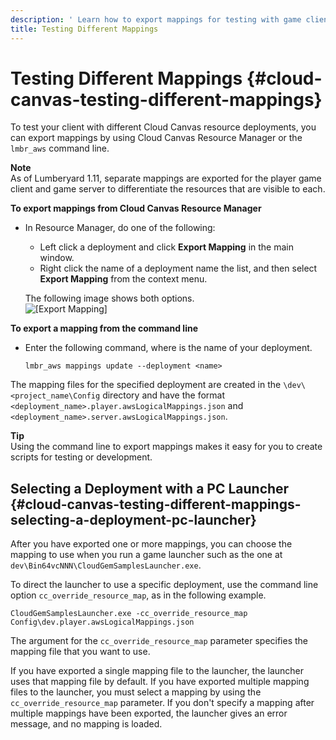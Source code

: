 ```yaml
---
description: ' Learn how to export mappings for testing with game clients. '
title: Testing Different Mappings
---
```

# Testing Different Mappings {#cloud-canvas-testing-different-mappings}

To test your client with different Cloud Canvas resource deployments, you can export mappings by using Cloud Canvas Resource Manager or the `lmbr_aws` command line\. 

**Note**  
As of Lumberyard 1\.11, separate mappings are exported for the player game client and game server to differentiate the resources that are visible to each\. 

**To export mappings from Cloud Canvas Resource Manager**
+ In Resource Manager, do one of the following: 
  + Left click a deployment and click **Export Mapping** in the main window\.
  + Right click the name of a deployment name the list, and then select **Export Mapping** from the context menu\.

  The following image shows both options\.  
![\[Export Mapping\]](/images/userguide/cloud_canvas/cloud-canvas-rm-export-mapping.png)

**To export a mapping from the command line**
+ Enter the following command, where *<name>* is the name of your deployment\.

  ```
  lmbr_aws mappings update --deployment <name>
  ```

 The mapping files for the specified deployment are created in the `\dev\<project_name\Config` directory and have the format `<deployment_name>.player.awsLogicalMappings.json` and `<deployment_name>.server.awsLogicalMappings.json`\.

**Tip**  
Using the command line to export mappings makes it easy for you to create scripts for testing or development\.

## Selecting a Deployment with a PC Launcher {#cloud-canvas-testing-different-mappings-selecting-a-deployment-pc-launcher}

After you have exported one or more mappings, you can choose the mapping to use when you run a game launcher such as the one at `dev\Bin64vcNNN\CloudGemSamplesLauncher.exe`\.

To direct the launcher to use a specific deployment, use the command line option `cc_override_resource_map`, as in the following example\. 

```
CloudGemSamplesLauncher.exe -cc_override_resource_map Config\dev.player.awsLogicalMappings.json
```

The argument for the `cc_override_resource_map` parameter specifies the mapping file that you want to use\.

If you have exported a single mapping file to the launcher, the launcher uses that mapping file by default\. If you have exported multiple mapping files to the launcher, you must select a mapping by using the `cc_override_resource_map` parameter\. If you don't specify a mapping after multiple mappings have been exported, the launcher gives an error message, and no mapping is loaded\.